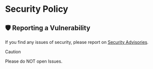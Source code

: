 # Security Policy

## 🛡️ Reporting a Vulnerability

If you find any issues of security, please report on [Security Advisories](https://github.com/5ouma/reproxy/security/advisories/new).

> [!CAUTION]
> Please do NOT open Issues.
